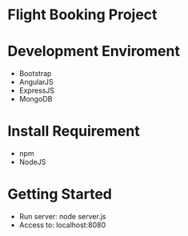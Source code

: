 # Flight Booking Project

# Development Enviroment
-	Bootstrap
-	AngularJS
-	ExpressJS
-	MongoDB

# Install Requirement
-	npm
-	NodeJS

# Getting Started
-	Run server: node server.js
-	Access to: localhost:8080